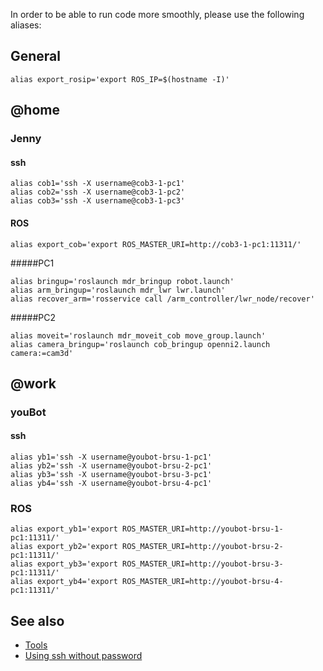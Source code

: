 In order to be able to run code more smoothly, please use the following aliases:

## General
```
alias export_rosip='export ROS_IP=$(hostname -I)'
```

## @home
### Jenny

#### ssh
```
alias cob1='ssh -X username@cob3-1-pc1'
alias cob2='ssh -X username@cob3-1-pc2'
alias cob3='ssh -X username@cob3-1-pc3'
```

#### ROS
```
alias export_cob='export ROS_MASTER_URI=http://cob3-1-pc1:11311/'
```
#####PC1
```
alias bringup='roslaunch mdr_bringup robot.launch'
alias arm_bringup='roslaunch mdr_lwr lwr.launch'
alias recover_arm='rosservice call /arm_controller/lwr_node/recover'
```
#####PC2
```
alias moveit='roslaunch mdr_moveit_cob move_group.launch'
alias camera_bringup='roslaunch cob_bringup openni2.launch camera:=cam3d'
```

## @work
### youBot

#### ssh
```
alias yb1='ssh -X username@youbot-brsu-1-pc1'
alias yb2='ssh -X username@youbot-brsu-2-pc1'
alias yb3='ssh -X username@youbot-brsu-3-pc1'
alias yb4='ssh -X username@youbot-brsu-4-pc1'
```


### ROS
```
alias export_yb1='export ROS_MASTER_URI=http://youbot-brsu-1-pc1:11311/'
alias export_yb2='export ROS_MASTER_URI=http://youbot-brsu-2-pc1:11311/'
alias export_yb3='export ROS_MASTER_URI=http://youbot-brsu-3-pc1:11311/'
alias export_yb4='export ROS_MASTER_URI=http://youbot-brsu-4-pc1:11311/'
```

## See also
* [Tools](tools)
* [Using ssh without password](tips)
